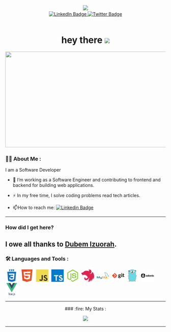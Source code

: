 <div id="header" align="center">
  <img src="https://media.giphy.com/media/iIqmM5tTjmpOB9mpbn/giphy.gif" width="100"/>
<div id="badges">
  <a href="https://www.linkedin.com/in/izuchukwu-samson-21bb60144">
    <img src="https://img.shields.io/badge/LinkedIn-blue?style=for-the-badge&logo=linkedin&logoColor=white" alt="LinkedIn Badge"/>
  </a>
  <a href="https://twitter.com/lzuchukwuSamson">    
    <img src="https://img.shields.io/badge/Twitter-blue?style=for-the-badge&logo=twitter&logoColor=white" alt="Twitter Badge"/>
  </a>
</div>
    <img src="https://komarev.com/ghpvc/?username=your-github-username&style=flat-square&color=blue" alt=""/> 
    <h1>
  hey there
  <img src="https://media.giphy.com/media/hvRJCLFzcasrR4ia7z/giphy.gif" width="30px"/>
</h1>
</div>
    <div align="center">
  <img src="https://media.giphy.com/media/dWesBcTLavkZuG35MI/giphy.gif" width="600" height="300"/>
</div>


### :man_technologist: About Me :

I am a Software Developer

- :telescope: I’m working as a Software Engineer and contributing to frontend and backend for building web applications.

- :zap: In my free time, I solve coding problems read tech articles.

- :mailbox:How to reach me: [![Linkedin Badge](https://img.shields.io/badge/-kakbar-blue?style=flat&logo=Linkedin&logoColor=white)](https://www.linkedin.com/in/izuchukwu-samson-21bb60144/)

---

### How did I get here?

I owe all thanks to [Dubem Izuorah](https://github.com/dubem-design).
---

### :hammer_and_wrench: Languages and Tools :

<div>
  <img src="https://github.com/devicons/devicon/blob/master/icons/css3/css3-plain-wordmark.svg"  title="CSS3" alt="CSS" width="40" height="40"/>&nbsp;
  <img src="https://github.com/devicons/devicon/blob/master/icons/html5/html5-original.svg" title="HTML5" alt="HTML" width="40" height="40"/>&nbsp;
  <img src="https://github.com/devicons/devicon/blob/master/icons/javascript/javascript-original.svg" title="JavaScript" alt="JavaScript" width="40" height="40"/>&nbsp;
  <img src="https://github.com/devicons/devicon/blob/master/icons/typescript/typescript-original.svg" title="TypeScript" alt="TypeScript" width="40" height="40"/>&nbsp;
  <img src="https://github.com/devicons/devicon/blob/master/icons/nodejs/nodejs-plain.svg" title="NodeJS" alt="NodeJS" width="40" height="40"/>&nbsp;
    <img src="https://github.com/devicons/devicon/blob/master/icons/nestjs/nestjs-plain.svg" title="Git" **alt="Git" width="40" height="40"/>&nbsp;
      <img src="https://github.com/devicons/devicon/blob/master/icons/mysql/mysql-original-wordmark.svg" title="MySQL"  alt="MySQL" width="40" height="40"/>&nbsp;
  <img src="https://github.com/devicons/devicon/blob/master/icons/git/git-original-wordmark.svg" title="Git" **alt="Git" width="40" height="40"/>
  <img src="https://github.com/devicons/devicon/blob/master/icons/go/go-original.svg" title="Git" **alt="Git" width="40" height="40"/>&nbsp;
  <img src="https://github.com/devicons/devicon/blob/master/icons/adonisjs/adonisjs-original-wordmark.svg" title="Git" **alt="Git" width="40" height="40"/>&nbsp;
  <img src="https://github.com/devicons/devicon/blob/master/icons/vuejs/vuejs-original-wordmark.svg" title="Git" **alt="Git" width="40" height="40"/>&nbsp;
  
  
---
<p align="center">
### :fire: My Stats :
</p>

<!-- [![GitHub Streak](http://github-readme-streak-stats.herokuapp.com?user=IzuchukwuSamson&theme=dark&hide_border=true&type=png)](https://git.io/streak-stats) -->
  <p align="center">
    <a>
        <img src="https://github-readme-streak-stats.herokuapp.com/?user=IzuchukwuSamson&theme=dark&hide_border=true&background=000000"/>
    </a>
</p>

<!-- [![Top Langs](https://github-readme-stats.vercel.app/api/top-langs/?username=IzuchukwuSamson)](https://github.com/anuraghazra/github-readme-stats) -->

---
<!--  <span align="left">
    <img src="https://github-readme-stats.vercel.app/api?username=IzuchukwuSamson&&show_icons=true&title_color=D3D3D3&icon_color=722F37&text_color=D3D3D3&bg_color=000000&border_color=000000"> &nbsp;
    <img height="195" src="https://github-readme-stats.vercel.app/api/top-langs/?username=IzuchukwuSamson&layout=default&card_width=700&theme=vision-friendly-dark&border_color=000000">
</span>   -->




